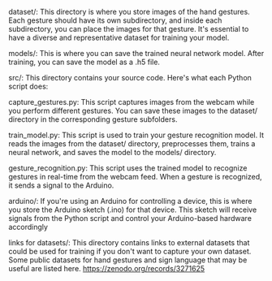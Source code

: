 dataset/: This directory is where you store images of the hand gestures. Each gesture should have its own subdirectory, and inside each subdirectory, you can place the images for that gesture. It's essential to have a diverse and representative dataset for training your model.

models/: This is where you can save the trained neural network model. After training, you can save the model as a .h5 file.

src/: This directory contains your source code. Here's what each Python script does:

capture_gestures.py: This script captures images from the webcam while you perform different gestures. You can save these images to the dataset/ directory in the corresponding gesture subfolders.

train_model.py: This script is used to train your gesture recognition model. It reads the images from the dataset/ directory, preprocesses them, trains a neural network, and saves the model to the models/ directory.

gesture_recognition.py: This script uses the trained model to recognize gestures in real-time from the webcam feed. When a gesture is recognized, it sends a signal to the Arduino.

arduino/: If you're using an Arduino for controlling a device, this is where you store the Arduino sketch (.ino) for that device. This sketch will receive signals from the Python script and control your Arduino-based hardware accordingly

links for datasets/: This directory contains links to external datasets that could be used for training if you don't want to capture your own dataset. Some public datasets for hand gestures and sign language that may be useful are listed here.
https://zenodo.org/records/3271625
